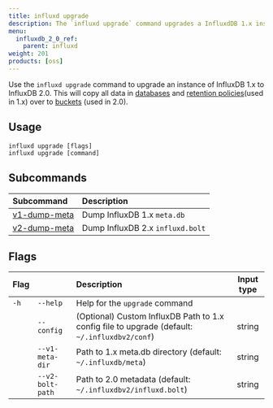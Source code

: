 ```yaml
---
title: influxd upgrade
description: The `influxd upgrade` command upgrades a InfluxdDB 1.x instance to 2.0.
menu:
  influxdb_2_0_ref:
    parent: influxd
weight: 201
products: [oss]
---
```


Use the `influxd upgrade` command to upgrade an instance of InfluxDB 1.x to InfluxDB 2.0.
This will copy all data in [databases](/influxdb/v1.8/concepts/glossary/#database) and 
[retention policies](/influxdb/v1.8/concepts/glossary/#retention-policy-rp)(used in 1.x)
over to [buckets](/influxdb/v2.0/reference/glossary/#bucket) (used in 2.0).

## Usage

```
influxd upgrade [flags]
influxd upgrade [command]
```

## Subcommands
| Subcommand                                                                 | Description                      |
|:---------------------------------------------------------------------------|:---------------------------------|
| [v1-dump-meta](/influxdb/v2.0/reference/cli/influxd/upgrade/v1-dump-meta/) | Dump InfluxDB 1.x `meta.db`      |
| [v2-dump-meta](/influxdb/v2.0/reference/cli/influxd/upgrade/v2-dump-meta/) | Dump InfluxDB 2.x `influxd.bolt` |
    
## Flags

| Flag |                  | Description                                                                                   | Input type |
|:-----|:-----------------|:----------------------------------------------------------------------------------------------|:----------:|
| `-h` | `--help`         | Help for the `upgrade` command                                                                |            |
|      | `--config`       | (Optional) Custom InfluxDB Path to 1.x config file to upgrade (default: `~/.influxdbv2/conf`) | string     |
|      | `--v1-meta-dir`  | Path to 1.x meta.db directory (default: `~/.influxdb/meta`)                                   | string     |
|      | `--v2-bolt-path` | Path to 2.0 metadata (default: `~/.influxdbv2/influxd.bolt`)                                  | string     |
